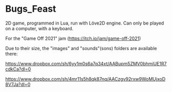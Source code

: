# Bugs_Feast
2D game, programmed in Lua, run with Löve2D engine.
Can only be played on a computer, with a keyboard.

For the "Game Off 2021" jam (https://itch.io/jam/game-off-2021)

Due to their size, the "images" and "sounds"(sons) folders are available there:

https://www.dropbox.com/sh/6yy1m0s6a7q34xt/AABupm5ZMV0bhmiUE1R7cdkCa?dl=0

https://www.dropbox.com/sh/4mr11s5h8qk87nq/AACzgv92rxw9WoMUjxoD8V7Ja?dl=0
